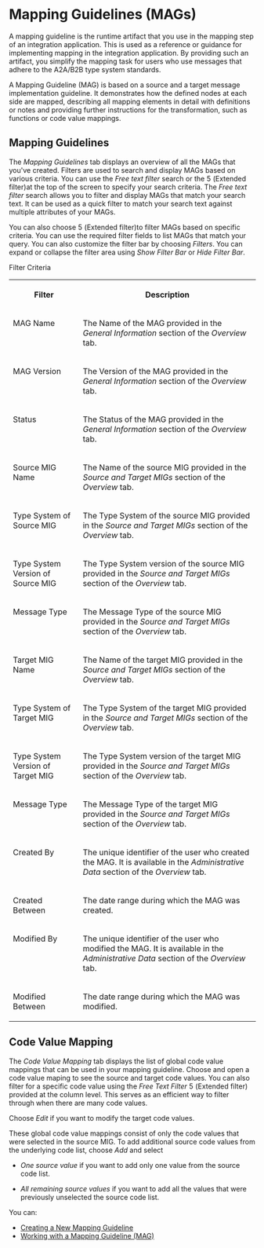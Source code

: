 <!-- loio42124f465fc0472a8ab0de30aa14edef -->

<link rel="stylesheet" type="text/css" href="../css/sap-icons.css"/>

# Mapping Guidelines \(MAGs\)



A mapping guideline is the runtime artifact that you use in the mapping step of an integration application. This is used as a reference or guidance for implementing mapping in the integration application. By providing such an artifact, you simplify the mapping task for users who use messages that adhere to the A2A/B2B type system standards.

A Mapping Guideline \(MAG\) is based on a source and a target message implementation guideline. It demonstrates how the defined nodes at each side are mapped, describing all mapping elements in detail with definitions or notes and providing further instructions for the transformation, such as functions or code value mappings.



<a name="loio42124f465fc0472a8ab0de30aa14edef__section_cl4_ttt_d4b"/>

## Mapping Guidelines

The *Mapping Guidelines* tab displays an overview of all the MAGs that you've created. Filters are used to search and display MAGs based on various criteria. You can use the *Free text filter* search or the <span class="SAP-icons"></span> \(Extended filter\)at the top of the screen to specify your search criteria. The *Free text filter* search allows you to filter and display MAGs that match your search text. It can be used as a quick filter to match your search text against multiple attributes of your MAGs.

You can also choose <span class="SAP-icons"></span> \(Extended filter\)to filter MAGs based on specific criteria. You can use the required filter fields to list MAGs that match your query. You can also customize the filter bar by choosing *Filters*. You can expand or collapse the filter area using *Show Filter Bar* or *Hide Filter Bar*.

<a name="loio42124f465fc0472a8ab0de30aa14edef__table_z5s_mbt_d4b"/>Filter Criteria


<table>
<tr>
<th valign="top">

Filter



</th>
<th valign="top">

Description



</th>
</tr>
<tr>
<td valign="top">

MAG Name



</td>
<td valign="top">

The Name of the MAG provided in the *General Information* section of the *Overview* tab.



</td>
</tr>
<tr>
<td valign="top">

MAG Version



</td>
<td valign="top">

The Version of the MAG provided in the *General Information* section of the *Overview* tab.



</td>
</tr>
<tr>
<td valign="top">

Status



</td>
<td valign="top">

The Status of the MAG provided in the *General Information* section of the *Overview* tab.



</td>
</tr>
<tr>
<td valign="top">

Source MIG Name



</td>
<td valign="top">

The Name of the source MIG provided in the *Source and Target MIGs* section of the *Overview* tab.



</td>
</tr>
<tr>
<td valign="top">

Type System of Source MIG



</td>
<td valign="top">

The Type System of the source MIG provided in the *Source and Target MIGs* section of the *Overview* tab.



</td>
</tr>
<tr>
<td valign="top">

Type System Version of Source MIG



</td>
<td valign="top">

The Type System version of the source MIG provided in the *Source and Target MIGs* section of the *Overview* tab.



</td>
</tr>
<tr>
<td valign="top">

Message Type



</td>
<td valign="top">

The Message Type of the source MIG provided in the *Source and Target MIGs* section of the *Overview* tab.



</td>
</tr>
<tr>
<td valign="top">

Target MIG Name



</td>
<td valign="top">

The Name of the target MIG provided in the *Source and Target MIGs* section of the *Overview* tab.



</td>
</tr>
<tr>
<td valign="top">

Type System of Target MIG



</td>
<td valign="top">

The Type System of the target MIG provided in the *Source and Target MIGs* section of the *Overview* tab.



</td>
</tr>
<tr>
<td valign="top">

Type System Version of Target MIG



</td>
<td valign="top">

The Type System version of the target MIG provided in the *Source and Target MIGs* section of the *Overview* tab.



</td>
</tr>
<tr>
<td valign="top">

Message Type



</td>
<td valign="top">

The Message Type of the target MIG provided in the *Source and Target MIGs* section of the *Overview* tab.



</td>
</tr>
<tr>
<td valign="top">

Created By



</td>
<td valign="top">

The unique identifier of the user who created the MAG. It is available in the *Administrative Data* section of the *Overview* tab.



</td>
</tr>
<tr>
<td valign="top">

Created Between



</td>
<td valign="top">

The date range during which the MAG was created.



</td>
</tr>
<tr>
<td valign="top">

Modified By



</td>
<td valign="top">

The unique identifier of the user who modified the MAG. It is available in the *Administrative Data* section of the *Overview* tab.



</td>
</tr>
<tr>
<td valign="top">

Modified Between



</td>
<td valign="top">

The date range during which the MAG was modified.



</td>
</tr>
</table>



<a name="loio42124f465fc0472a8ab0de30aa14edef__section_end_s4w_qsb"/>

## Code Value Mapping

The *Code Value Mapping* tab displays the list of global code value mappings that can be used in your mapping guideline. Choose and open a code value maping to see the source and target code values. You can also filter for a specific code value using the *Free Text Filter* <span class="SAP-icons"></span> \(Extended filter\) provided at the column level. This serves as an efficient way to filter through when there are many code values.

Choose *Edit* if you want to modify the target code values.

These global code value mappings consist of only the code values that were selected in the source MIG. To add additional source code values from the underlying code list, choose *Add* and select

-   *One source value* if you want to add only one value from the source code list.

-   *All remaining source values* if you want to add all the values that were previously unselected the source code list.



You can:

-   [Creating a New Mapping Guideline](creating-a-new-mapping-guideline-a42920e.md)
-   [Working with a Mapping Guideline \(MAG\)](working-with-a-mapping-guideline-mag-0803ca6.md)

